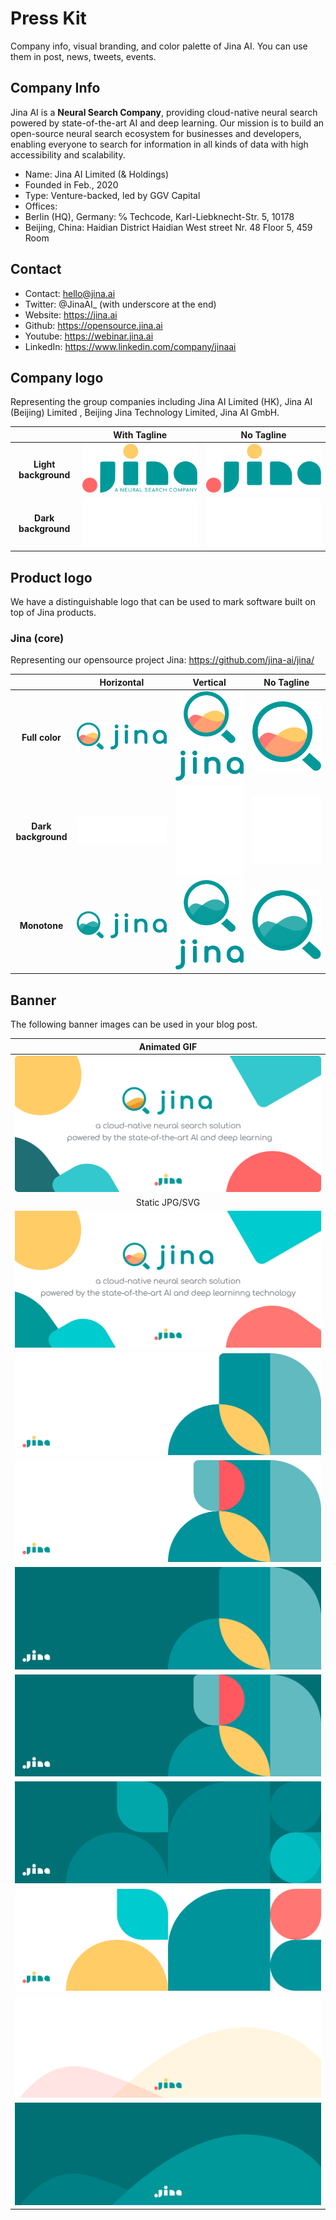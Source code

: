 # Press Kit

Company info, visual branding, and color palette of Jina AI. You can use them in post, news, tweets, events.

## Company Info

Jina AI is a **Neural Search Company**, providing cloud-native neural search powered by state-of-the-art AI and deep learning. 
Our mission is to build an open-source neural search ecosystem for businesses and developers, enabling everyone to search for information in all kinds of data with high accessibility and scalability. 


- Name: Jina AI Limited (& Holdings)
- Founded in Feb., 2020 
- Type: Venture-backed, led by GGV Capital
- Offices: 
 - Berlin (HQ), Germany: ℅ Techcode, Karl-Liebknecht-Str. 5, 10178
 - Beijing, China: Haidian District Haidian West street Nr. 48 Floor 5, 459 Room
 

## Contact
- Contact: hello@jina.ai 
- Twitter: @JinaAI_ (with underscore at the end)
- Website: https://jina.ai 
- Github: https://opensource.jina.ai 
- Youtube: https://webinar.jina.ai 
- LinkedIn: https://www.linkedin.com/company/jinaai

## Company logo

Representing the group companies including Jina AI Limited (HK), Jina AI (Beijing) Limited , Beijing Jina Technology Limited, Jina AI GmbH. 

| | **With Tagline**| **No Tagline** |
|:---: | :---: | :---: |
| **Light background** |  ![](logo-company/logo-with-text/light-bg/Company%20logo_info_light.svg) | ![](logo-company/logo/light-bg/Company%20logo_light.svg) |
| **Dark background** | ![](logo-company/logo-with-text/dark-bg/Company%20logo_info_Dark.svg) | ![](logo-company/logo/dark-bg/Company%20logo_Dark.svg)|


## Product logo

We have a distinguishable logo that can be used to mark software built on top of Jina products.

### Jina (core)

Representing our opensource project Jina: https://github.com/jina-ai/jina/

| | **Horizontal** | **Vertical** | **No Tagline** |
| :---: | :---: | :---: | :---: |
| **Full color** | ![](logo-product/jina-core/horizontal-layout/colored//Product%20logo_Core_vertical_colorful.svg) | ![](logo-product/jina-core/vertical-layout/colorful/Product%20logo_Core_Horizontal_colorful.svg)| ![](logo-product/jina-core/logo-only/colored//Product%20logo_Core_Colorful.svg) |
| **Dark background** | ![](logo-product/jina-core/horizontal-layout/dark-bg//Product%20logo_Core_vertical_dark.svg) | ![](logo-product/jina-core/vertical-layout/dark//Product%20logo_Core_Horizontal_dark.svg) | ![](logo-product/jina-core/logo-only/dark-bg/Product%20logo_Core_Dark.svg) |
| **Monotone** | ![](logo-product/jina-core/horizontal-layout/light-bg//Product%20logo_Core_vertical_light.svg) | ![](logo-product/jina-core/vertical-layout/light//Product%20logo_Core_Horizontal_light.svg) | ![](logo-product/jina-core/logo-only/light-bg/Product%20logo_Core_light.svg) |


## Banner

The following banner images can be used in your blog post.

| Animated GIF |
| :---: |
|![](social/banner.gif)|
| Static JPG/SVG|
|![](social/banner.jpg) |
|![](social/Banner/banner2.jpg)|
|![](social/Banner/banner3.jpg)|
|![](social/Banner/banner4.jpg)|
|![](social/Banner/banner5.jpg)|
|![](social/Banner/banner6.jpg)|
|![](social/Banner/banner7.jpg)|
|![](social/Banner/banner8.jpg)|
|![](social/Banner/banner9.jpg)|

